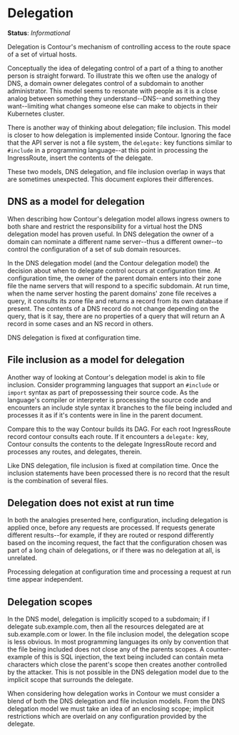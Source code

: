 # Delegation

**Status**: _Informational_

Delegation is Contour's mechanism of controlling access to the route space of a set of virtual hosts.

Conceptually the idea of delegating control of a part of a thing to another person is straight forward.
To illustrate this we often use the analogy of DNS, a domain owner delegates control of a subdomain to another administrator.
This model seems to resonate with people as it is a close analog between something they understand--DNS--and something they want--limiting what changes someone else can make to objects in their Kubernetes cluster.

There is another way of thinking about delegation; file inclusion.
This model is closer to how delegation is implemented inside Contour.
Ignoring the face that the API server is not a file system, the `delegate:` key functions similar to `#include` in a programming language--at this point in processing the IngressRoute, insert the contents of the delegate.

These two models, DNS delegation, and file inclusion overlap in ways that are sometimes unexpected.
This document explores their differences.

## DNS as a model for delegation

When describing how Contour's delegation model allows ingress owners to both share and restrict the responsibility for a virtual host the DNS delegation model has proven useful.
In DNS delegation the owner of a domain can nominate a different name server--thus a different owner--to control the configuration of a set of sub domain resources.

In the DNS delegation model (and the Contour delegation model) the decision about when to delegate control occurs at configuration time.
At configuration time, the owner of the parent domain enters into their zone file the name servers that will respond to a specific subdomain.
At run time, when the name server hosting the parent domains' zone file receives a query, it consults its zone file and returns a record from its own database if present.
The contents of a DNS record do not change depending on the query, that is it say, there are no properties of a query that will return an A record in some cases and an NS record in others.

DNS delegation is fixed at configuration time.

## File inclusion as a model for delegation

Another way of looking at Contour's delegation model is akin to file inclusion.
Consider programming languages that support an `#include` or `import` syntax as part of prepossessing their source code.
As the language's compiler or interpreter is processing the source code and encounters an include style syntax it branches to the file being included and processes it as if it's contents were in line in the parent document.

Compare this to the way Contour builds its DAG.
For each root IngressRoute record contour consults each route.
If it encounters a `delegate:` key, Contour consults the contents to the delegate IngressRoute record and processes any routes, and delegates, therein.

Like DNS delegation, file inclusion is fixed at compilation time.
Once the inclusion statements have been processed there is no record that the result is the combination of several files.

## Delegation does not exist at run time

In both the analogies presented here, configuration, including delegation is applied once, before any requests are processed.
If requests generate different results--for example, if they are routed or respond differently based on the incoming request, the fact that the configuration chosen was part of a long chain of delegations, or if there was no delegation at all, is unrelated.

Processing delegation at configuration time and processing a request at run time appear independent.

## Delegation scopes

In the DNS model, delegation is implicitly scoped to a subdomain; if I delegate sub.example.com, then all the resources delegated are at sub.example.com or lower.
In the file inclusion model, the delegation scope is less obvious.
In most programming languages its only by convention that the file being included does not close any of the parents scopes.
A counter-example of this is SQL injection, the text being included can contain meta characters which close the parent's scope then creates another controlled by the attacker.
This is not possible in the DNS delegation model due to the implicit scope that surrounds the delegate.

When considering how delegation works in Contour we must consider a blend of both the DNS delegation and file inclusion models.
From the DNS delegation model we must take an idea of an enclosing scope; implicit restrictions which are overlaid on any configuration provided by the delegate.
